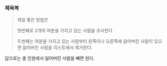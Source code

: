 ### 체육복

> 제일 좋은 방법은
>
> 첫번째로 2개의 여분을 가지고 있는 사람을 조사한다
>
> 두번째는 여분을 가지고 있는 사람부터 왼쪽이나 오른쪽에 잃어버린 사람이 있으면 잃어버린 사람을 리스트에서 제거한다.

답으로는 총 인원에서 잃어버린 사람을 빼면 된다.